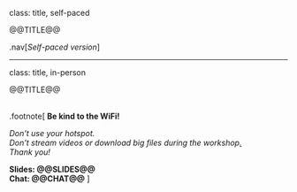class: title, self-paced

@@TITLE@@

.nav[*Self-paced version*]

---

class: title, in-person

@@TITLE@@<br/></br>

.footnote[
**Be kind to the WiFi!**<br/>
<!-- *Use the 5G network.* -->
*Don't use your hotspot.*<br/>
*Don't stream videos or download big files during the workshop[.](https://www.youtube.com/watch?v=h16zyxiwDLY)*<br/>
*Thank you!*

**Slides: @@SLIDES@@**<br/>
**Chat: @@CHAT@@**
]
